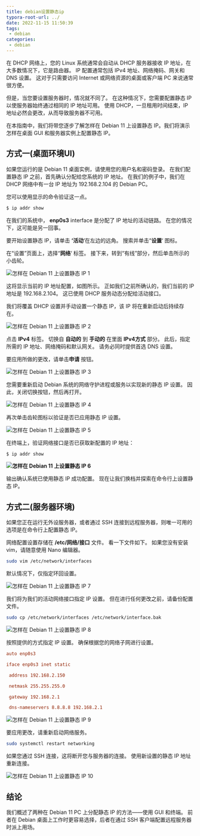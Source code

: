 ```yaml
---
title: debian设置静态ip
typora-root-url: ../
date: 2022-11-15 11:50:39
tags: 
 - debian
categories:
 - debian
---
```




在 DHCP 网络上，您的 Linux 系统通常会自动从 DHCP 服务器接收 IP 地址，在大多数情况下，它是路由器。 IP 配置通常包括 IPv4 地址、网络掩码、网关和 DNS 设置。 这对于只需要访问 Internet 或网络资源的桌面或客户端 PC 来说通常很方便。

但是，当您要设置服务器时，情况就不同了。 在这种情况下，您需要配置静态 IP 以使服务器始终通过相同的 IP 地址可用。 使用 DHCP，一旦租用时间结束，IP 地址必然会更改，从而导致服务器不可用。

在本指南中，我们将带您逐步了解怎样在 Debian 11 上设置静态 IP。我们将演示怎样在桌面 GUI 和服务器实例上配置静态 IP。



## 方式一(桌面环境UI)

如果您运行的是 Debian 11 桌面实例，请使用您的用户名和密码登录。 在我们配置静态 IP 之前，首先确认分配给您系统的 IP 地址。 在我们的例子中，我们在 DHCP 网络中有一台 IP 地址为 192.168.2.104 的 Debian PC。

您可以使用显示的命令验证这一点。

```bash
$ ip addr show
```

在我们的系统中， **enp0s3** interface 是分配了 IP 地址的活动链路。 在您的情况下，这可能是另一回事。

要开始设置静态 IP，请单击 **‘活动**‘在左边的远角。 搜索并单击“**设置**‘ 图标。

在“设置”页面上，选择“**网络**‘ 标签。 接下来，转到“有线”部分，然后单击所示的小齿轮。

![怎样在 Debian 11 上设置静态 IP 1](/images/debian设置静态ip/1636646185.png)

这将显示当前的 IP 地址配置，如图所示。 正如我们之前所确认的，我们当前的 IP 地址是 192.168.2.104。 这已使用 DHCP 服务动态分配给活动接口。

我们将覆盖 DHCP 设置并手动设置一个静态 IP，该 IP 将在重新启动后持续存在。

![怎样在 Debian 11 上设置静态 IP 2](/images/debian设置静态ip/1636646192.png)



点击 **IPv4** 标签。 切换自 **自动的** 到 **手动的** 在里面 **IPv4方式** 部分。 此后，指定所需的 IP 地址、网络掩码和默认网关。 请务必同时提供首选 DNS 设置。

要应用所做的更改，请单击**申请** 按钮。

![怎样在 Debian 11 上设置静态 IP 3](/images/debian设置静态ip/1636646209.png)



您需要重新启动 Debian 系统的网络守护进程或服务以实现新的静态 IP 设置。 因此，关闭切换按钮，然后再打开。

![怎样在 Debian 11 上设置静态 IP 4](/images/debian设置静态ip/1636646215.png)

再次单击齿轮图标以验证是否已应用静态 IP 设置。

![怎样在 Debian 11 上设置静态 IP 5](/images/debian设置静态ip/1636646221.png)

在终端上，验证网络接口是否已获取新配置的 IP 地址：

```bash
$ ip addr show
```

**![怎样在 Debian 11 上设置静态 IP 6](/images/debian设置静态ip/1636646228.png)**

输出确认系统已使用静态 IP 成功配置。 现在让我们换档并探索在命令行上设置静态 IP。



## 方式二(服务器环境)

如果您正在运行无外设服务器，或者通过 SSH 连接到远程服务器，则唯一可用的选项是在命令行上配置静态 IP。

网络配置设置存储在 **/etc/网络/接口** 文件。 看一下文件如下。 如果您没有安装 vim，请随意使用 Nano 编辑器。

```bash
sudo vim /etc/network/interfaces
```

默认情况下，仅指定环回设置。

![怎样在 Debian 11 上设置静态 IP 7](/images/debian设置静态ip/1636646232.png)

我们将为我们的活动网络接口指定 IP 设置。 但在进行任何更改之前，请备份配置文件。

```bash
sudo cp /etc/network/interfaces /etc/network/interface.bak
```

![怎样在 Debian 11 上设置静态 IP 8](/images/debian设置静态ip/1636646236.png)

按照提供的方式指定 IP 设置。 确保根据您的网络子网进行设置。

```conf
auto enp0s3

iface enp0s3 inet static

 address 192.168.2.150

 netmask 255.255.255.0

 gateway 192.168.2.1

 dns-nameservers 8.8.8.8 192.168.2.1
```

![怎样在 Debian 11 上设置静态 IP 9](/images/debian设置静态ip/1636646239.png)

要应用更改，请重新启动网络服务。

```bash
sudo systemctl restart networking
```

如果您通过 SSH 连接，这将断开您与服务器的连接。 使用新设置的静态 IP 地址重新连接。

![怎样在 Debian 11 上设置静态 IP 10](/images/debian设置静态ip/1636646243.png)

## **结论**

我们概述了两种在 Debian 11 PC 上分配静态 IP 的方法——使用 GUI 和终端。 前者在 Debian 桌面上工作时更容易选择，后者在通过 SSH 客户端配置远程服务器时派上用场。

